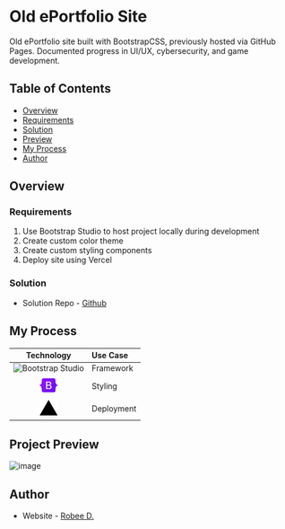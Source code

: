 # Old ePortfolio Site

Old ePortfolio site built with BootstrapCSS, previously hosted via GitHub Pages. Documented progress in UI/UX, cybersecurity, and game development. 

## Table of Contents
- [Overview](#overview)
- [Requirements](#requirements)
- [Solution](#solution)
- [Preview](#project-preview)
- [My Process](#my-process)
- [Author](#author)

## Overview

### Requirements
1. Use Bootstrap Studio to host project locally during development
2. Create custom color theme
3. Create custom styling components
4. Deploy site using Vercel

### Solution
- Solution Repo - [Github](https://github.com/robeeds/old_eportfolio/)

## My Process

| Technology | Use Case |
| :---: | :--- |
| <img src="https://upload.wikimedia.org/wikipedia/commons/9/92/Bootstrap_Studio_Logo.png" alt="Bootstrap Studio" height="32" width="32"/> | Framework |
| <img src="https://github.com/devicons/devicon/blob/master/icons/bootstrap/bootstrap-original.svg" alt="Bootstrap" height="32" width="32"/> | Styling |
| <img src="https://github.com/devicons/devicon/blob/master/icons/vercel/vercel-original.svg" alt="Vercel" height="32" width="32"/> | Deployment |

## Project Preview
<img width="1511" alt="image" src="https://github.com/robeeds/old_eportfolio/assets/71895118/4af9b5be-b9a8-4de9-a6dd-00ff58c1a301">

## Author

- Website - [Robee D.](https://www.robeeds.tech)
